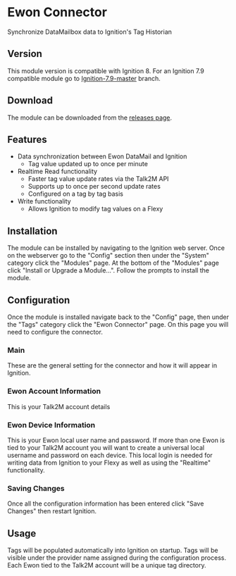 # Ewon Connector

Synchronize DataMailbox data to Ignition's Tag Historian

## Version

This module version is compatible with Ignition 8.  For an Ignition 7.9 compatible module go to [Ignition-7.9-master](https://github.com/hms-networks/eWonConnector/tree/Ignition-7.9-master) branch.

## Download

The module can be downloaded from the [releases page](https://github.com/hms-networks/eWonConnector/releases).

## Features

* Data synchronization between Ewon DataMail and Ignition
   * Tag value updated up to once per minute
* Realtime Read functionality
   * Faster tag value update rates via the Talk2M API
   * Supports up to once per second update rates
   * Configured on a tag by tag basis
* Write functionality
   * Allows Ignition to modify tag values on a Flexy

## Installation

The module can be installed by navigating to the Ignition web server.  Once on the webserver go to the "Config" section then under the "System" category click the "Modules" page.  At the bottom of the "Modules" page click "Install or Upgrade a Module...".  Follow the prompts to install the module.

## Configuration

Once the module is installed navigate back to the "Config" page, then under the "Tags" category click the "Ewon Connector" page.  On this page you will need to configure the connector.

### Main

These are the general setting for the connector and how it will appear in Ignition.

### Ewon Account Information

This is your Talk2M account details

### Ewon Device Information

This is your Ewon local user name and password.  If more than one Ewon is tied to your Talk2M account you will want to create a universal local username and password on each device.  This local login is needed for writing data from Ignition to your Flexy as well as using the "Realtime" functionality.

### Saving Changes

Once all the configuration information has been entered click "Save Changes" then restart Ignition.

## Usage

Tags will be populated automatically into Ignition on startup.  Tags will be visible under the provider name assigned during the configuration process.  Each Ewon tied to the Talk2M account will be a unique tag directory.
